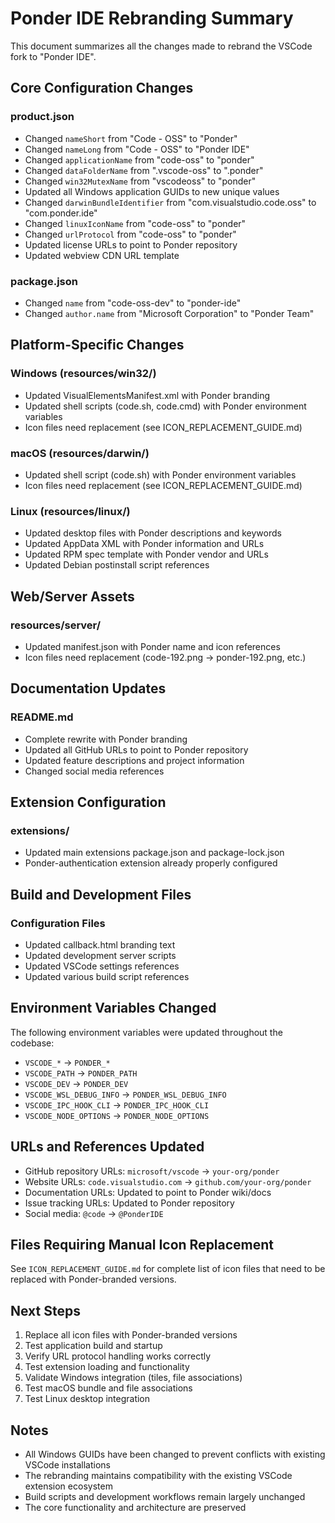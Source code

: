 # Ponder IDE Rebranding Summary

This document summarizes all the changes made to rebrand the VSCode fork to "Ponder IDE".

## Core Configuration Changes

### product.json
- Changed `nameShort` from "Code - OSS" to "Ponder"
- Changed `nameLong` from "Code - OSS" to "Ponder IDE"
- Changed `applicationName` from "code-oss" to "ponder"
- Changed `dataFolderName` from ".vscode-oss" to ".ponder"
- Changed `win32MutexName` from "vscodeoss" to "ponder"
- Updated all Windows application GUIDs to new unique values
- Changed `darwinBundleIdentifier` from "com.visualstudio.code.oss" to "com.ponder.ide"
- Changed `linuxIconName` from "code-oss" to "ponder"
- Changed `urlProtocol` from "code-oss" to "ponder"
- Updated license URLs to point to Ponder repository
- Updated webview CDN URL template

### package.json
- Changed `name` from "code-oss-dev" to "ponder-ide"
- Changed `author.name` from "Microsoft Corporation" to "Ponder Team"

## Platform-Specific Changes

### Windows (resources/win32/)
- Updated VisualElementsManifest.xml with Ponder branding
- Updated shell scripts (code.sh, code.cmd) with Ponder environment variables
- Icon files need replacement (see ICON_REPLACEMENT_GUIDE.md)

### macOS (resources/darwin/)
- Updated shell script (code.sh) with Ponder environment variables
- Icon files need replacement (see ICON_REPLACEMENT_GUIDE.md)

### Linux (resources/linux/)
- Updated desktop files with Ponder descriptions and keywords
- Updated AppData XML with Ponder information and URLs
- Updated RPM spec template with Ponder vendor and URLs
- Updated Debian postinstall script references

## Web/Server Assets

### resources/server/
- Updated manifest.json with Ponder name and icon references
- Icon files need replacement (code-192.png → ponder-192.png, etc.)

## Documentation Updates

### README.md
- Complete rewrite with Ponder branding
- Updated all GitHub URLs to point to Ponder repository
- Updated feature descriptions and project information
- Changed social media references

## Extension Configuration

### extensions/
- Updated main extensions package.json and package-lock.json
- Ponder-authentication extension already properly configured

## Build and Development Files

### Configuration Files
- Updated callback.html branding text
- Updated development server scripts
- Updated VSCode settings references
- Updated various build script references

## Environment Variables Changed

The following environment variables were updated throughout the codebase:
- `VSCODE_*` → `PONDER_*`
- `VSCODE_PATH` → `PONDER_PATH`
- `VSCODE_DEV` → `PONDER_DEV`
- `VSCODE_WSL_DEBUG_INFO` → `PONDER_WSL_DEBUG_INFO`
- `VSCODE_IPC_HOOK_CLI` → `PONDER_IPC_HOOK_CLI`
- `VSCODE_NODE_OPTIONS` → `PONDER_NODE_OPTIONS`

## URLs and References Updated

- GitHub repository URLs: `microsoft/vscode` → `your-org/ponder`
- Website URLs: `code.visualstudio.com` → `github.com/your-org/ponder`
- Documentation URLs: Updated to point to Ponder wiki/docs
- Issue tracking URLs: Updated to Ponder repository
- Social media: `@code` → `@PonderIDE`

## Files Requiring Manual Icon Replacement

See `ICON_REPLACEMENT_GUIDE.md` for complete list of icon files that need to be replaced with Ponder-branded versions.

## Next Steps

1. Replace all icon files with Ponder-branded versions
2. Test application build and startup
3. Verify URL protocol handling works correctly
4. Test extension loading and functionality
5. Validate Windows integration (tiles, file associations)
6. Test macOS bundle and file associations
7. Test Linux desktop integration

## Notes

- All Windows GUIDs have been changed to prevent conflicts with existing VSCode installations
- The rebranding maintains compatibility with the existing VSCode extension ecosystem
- Build scripts and development workflows remain largely unchanged
- The core functionality and architecture are preserved
